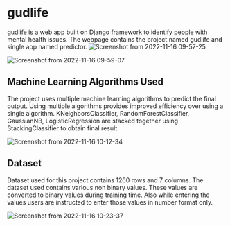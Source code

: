 # gudlife
gudlife is a web app built on Django framework to identify people with mental health issues. The webpage contains the project named gudlife and single app named predictor.
![Screenshot from 2022-11-16 09-57-25](https://user-images.githubusercontent.com/104434744/202086366-3a43668f-c2aa-4a7f-acf8-88880e35783b.png)

![Screenshot from 2022-11-16 09-59-07](https://user-images.githubusercontent.com/104434744/202086381-326a82b5-ef1d-4ea0-8cb9-f4717d2dc30c.png)


## Machine Learning Algorithms Used
The project uses multiple machine learning algorithms to predict the final output. Using multiple algorithms provides improved efficiency over using a single algorithm.
KNeighborsClassifier, RandomForestClassifier, GaussianNB, LogisticRegression are stacked together using StackingClassifier to obtain final result.

![Screenshot from 2022-11-16 10-12-34](https://user-images.githubusercontent.com/104434744/202086067-3ad0d4ba-1098-4d9f-b33e-858d45ed8d03.png)



## Dataset
Dataset used for this project contains 1260 rows and 7 columns. The dataset used contains various non binary values. These values are converted to binary values during training time. Also while entering the values users are instructed to enter those values in number format only.

![Screenshot from 2022-11-16 10-23-37](https://user-images.githubusercontent.com/104434744/202087266-f63126e4-4a20-437f-9dc7-c69cc71dfbd4.png)
